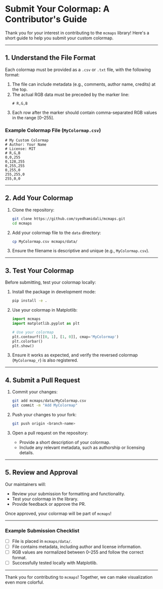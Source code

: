 # Submit Your Colormap: A Contributor's Guide

Thank you for your interest in contributing to the `mcmaps` library! Here's a short guide to help you submit your custom colormap.

---

## 1. Understand the File Format

Each colormap must be provided as a `.csv` or `.txt` file, with the following format:

1. The file can include metadata (e.g., comments, author name, credits) at the top.
2. The actual RGB data must be preceded by the marker line:
   ```
   # R,G,B
   ```
3. Each row after the marker should contain comma-separated RGB values in the range [0–255].

### Example Colormap File (`MyColormap.csv`)
```csv
# My Custom Colormap
# Author: Your Name
# License: MIT
# R,G,B
0,0,255
0,128,255
0,255,255
0,255,0
255,255,0
255,0,0
```

---

## 2. Add Your Colormap

1. Clone the repository:
   ```bash
   git clone https://github.com/syedhamidali/mcmaps.git
   cd mcmaps
   ```

2. Add your colormap file to the `data` directory:
   ```bash
   cp MyColormap.csv mcmaps/data/
   ```

3. Ensure the filename is descriptive and unique (e.g., `MyColormap.csv`).

---

## 3. Test Your Colormap

Before submitting, test your colormap locally:

1. Install the package in development mode:
   ```bash
   pip install -e .
   ```

2. Use your colormap in Matplotlib:
   ```python
   import mcmaps
   import matplotlib.pyplot as plt

   # Use your colormap
   plt.contourf([[0, 1], [1, 0]], cmap='MyColormap')
   plt.colorbar()
   plt.show()
   ```

3. Ensure it works as expected, and verify the reversed colormap (`MyColormap_r`) is also registered.

---

## 4. Submit a Pull Request

1. Commit your changes:
   ```bash
   git add mcmaps/data/MyColormap.csv
   git commit -m "Add MyColormap"
   ```

2. Push your changes to your fork:
   ```bash
   git push origin <branch-name>
   ```

3. Open a pull request on the repository:
   - Provide a short description of your colormap.
   - Include any relevant metadata, such as authorship or licensing details.

---

## 5. Review and Approval

Our maintainers will:
- Review your submission for formatting and functionality.
- Test your colormap in the library.
- Provide feedback or approve the PR.

Once approved, your colormap will be part of `mcmaps`!

---

### Example Submission Checklist

- [ ] File is placed in `mcmaps/data/`.
- [ ] File contains metadata, including author and license information.
- [ ] RGB values are normalized between 0–255 and follow the correct format.
- [ ] Successfully tested locally with Matplotlib.

---

Thank you for contributing to `mcmaps`! Together, we can make visualization even more colorful.